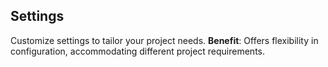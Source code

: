 ## Settings

Customize settings to tailor your project needs. **Benefit**: Offers flexibility in configuration, accommodating different project requirements.